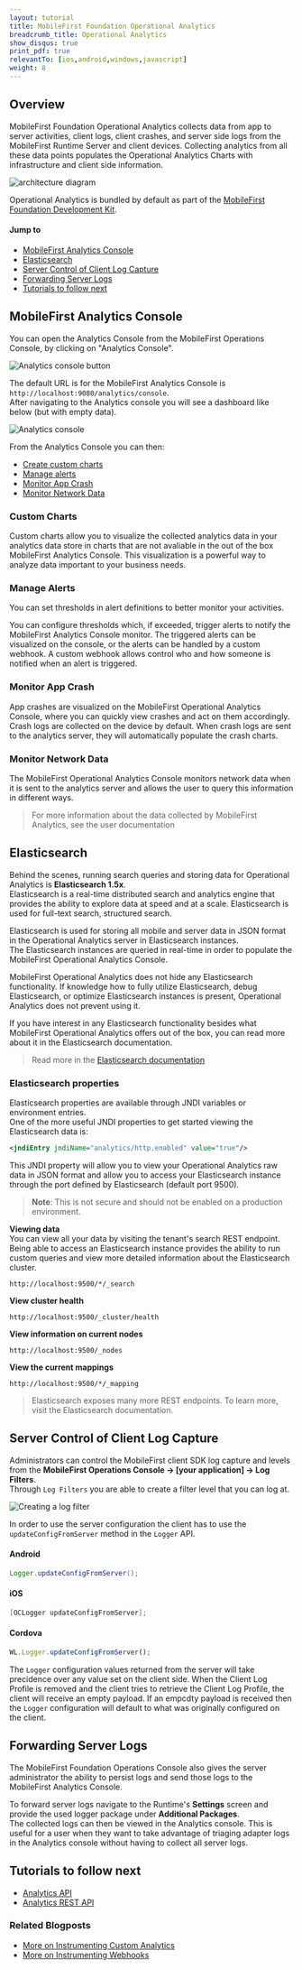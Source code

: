 ```yaml
---
layout: tutorial
title: MobileFirst Foundation Operational Analytics
breadcrumb_title: Operational Analytics
show_disqus: true
print_pdf: true
relevantTo: [ios,android,windows,javascript]
weight: 8
---
```

## Overview
MobileFirst Foundation Operational Analytics collects data from app to server activities, client logs, client crashes, and server side logs from the MobileFirst Runtime Server and client devices. Collecting analytics from all these data points populates the Operational Analytics Charts with infrastructure and client side information.

![architecture diagram](mfp_operational_analytics.jpg)

Operational Analytics is bundled by default as part of the [MobileFirst Foundation Development Kit](../setting-up-your-development-environment/mobilefirst-development-environment).  


#### Jump to

* [MobileFirst Analytics Console](#mobilefirst-analytics-console)
* [Elasticsearch](#elasticsearch)
* [Server Control of Client Log Capture](#server-control-of-client-log-capture)
* [Forwarding Server Logs](#forwarding-server-logs)
* [Tutorials to follow next](#tutorials-to-follow-next)

## MobileFirst Analytics Console
You can open the Analytics Console from the MobileFirst Operations Console, by clicking on "Analytics Console".

![Analytics console button](analytics-console-button.png)

The default URL is for the MobileFirst Analytics Console is `http://localhost:9080/analytics/console`.  
After navigating to the Analytics console you will see a dashboard like below (but with empty data).

![Analytics console](analytics-console.png)

From the Analytics Console you can then:

* [Create custom charts](#custom-charts)
* [Manage alerts](#manage-alerts)
* [Monitor App Crash](#monitor-app-crash)
* [Monitor Network Data](#monitor-network-data)

### Custom Charts
Custom charts allow you to visualize the collected analytics data in your analytics data store in charts that are not avaliable in the out of the box MobileFirst Analytics Console. This visualization is a powerful way to analyze data important to your business needs.

### Manage Alerts
You can set thresholds in alert definitions to better monitor your activities.

You can configure thresholds which, if exceeded, trigger alerts to notify the MobileFirst Analytics Console monitor. The triggered alerts can be visualized on the console, or the alerts can be handled by a custom webhook. A custom webhook allows control who and how someone is notified when an alert is triggered.

### Monitor App Crash
App crashes are visualized on the MobileFirst Operational Analytics Console, where you can quickly view crashes and act on them accordingly. Crash logs are collected on the device by default. When crash logs are sent to the analytics server, they will automatically populate the crash charts.

### Monitor Network Data
The MobileFirst Operational Analytics Console monitors network data when it is sent to the analytics server and allows the user to query this information in different ways.

> For more information about the data collected by MobileFirst Analytics, see the user documentation

## Elasticsearch
Behind the scenes, running search queries and storing data for Operational Analytics is **Elasticsearch 1.5x**.  
Elasticsearch is a real-time distributed search and analytics engine that provides the ability to explore data at speed and at a scale. Elasticsearch is used for full-text search, structured search.

Elasticsearch is used for storing all mobile and server data in JSON format in the Operational Analytics server in Elasticsearch instances.  
The Elasticsearch instances are queried in real-time in order to populate the MobileFirst Operational Analytics Console.

MobileFirst Operational Analytics does not hide any Elasticsearch functionality. If knowledge how to fully utilize Elasticsearch, debug Elasticsearch, or optimize Elasticsearch instances is present, Operational Analytics does not prevent using it.

If you have interest in any Elasticsearch functionality besides what MobileFirst Operational Analytics offers out of the box, you can read more about it in the Elasticsearch documentation.

> Read more in the [Elasticsearch documentation](https://www.elastic.co/guide/en/elasticsearch/reference/1.5/index.html)

### Elasticsearch properties
Elasticsearch properties are available through JNDI variables or environment entries.  
One of the more useful JNDI properties to get started viewing the Elasticsearch data is:

 ```xml
<jndiEntry jndiName="analytics/http.enabled" value="true"/>
 ```

 This JNDI property will allow you to view your Operational Analytics raw data in JSON format and allow you to access your Elasticsearch instance through the port defined by Elasticsearch (default port 9500).

> **Note**: This is not secure and should not be enabled on a production environment.

**Viewing data**  
You can view all your data by visiting the tenant's search REST endpoint.  
Being able to access an Elasticsearch instance provides the ability to run custom queries and view more detailed information about the Elasticsearch cluster.

```
http://localhost:9500/*/_search
```

**View cluster health**

```
http://localhost:9500/_cluster/health
```

**View information on current nodes**

```
http://localhost:9500/_nodes
```

**View the current mappings**

```
http://localhost:9500/*/_mapping
```

> Elasticsearch exposes many more REST endpoints. To learn more, visit the Elasticsearch documentation.

## Server Control of Client Log Capture
Administrators can control the MobileFirst client SDK log capture and levels from the **MobileFirst Operations Console → [your application] → Log Filters**.  
Through `Log Filters` you are able to create a filter level that you can log at.

<img class="gifplayer" alt="Creating a log filter" src="add-log-filter.png"/>

In order to use the server configuration the client has to use the `updateConfigFromServer` method in the `Logger` API.

#### Android

```java
Logger.updateConfigFromServer();
```

#### iOS

```objective-c
[OCLogger updateConfigFromServer];
```

#### Cordova

```javascript
WL.Logger.updateConfigFromServer();
```

The `Logger` configuration values returned from the server will take precidence over any value set on the client side. When the Client Log Profile is removed and the client tries to retrieve the Client Log Profile, the client will receive an empty payload. If an empcdty payload is received then the `Logger` configuration will default to what was originally configured on the client.

## Forwarding Server Logs
The MobileFirst Foundation Operations Console also gives the server administrator the ability to persist logs and send those logs to the MobileFirst Analytics Console. 

To forward server logs navigate to the Runtime's **Settings** screen and provide the used logger package under **Additional Packages**.  
The collected logs can then be viewed in the Analytics console. This is useful for a user when they want to take advantage of triaging adapter logs in the Analytics console without having to collect all server logs. 

## Tutorials to follow next

* [Analytics API](analytics-api)
* [Analytics REST API](analytics-rest-api)

### Related Blogposts
* [More on Instrumenting Custom Analytics]({{site.baseurl}}/blog/2016/01/22/howto-custom-in-app-behavior-analytics/)
* [More on Instrumenting Webhooks]({{site.baseurl}}/blog/2015/10/19/using-mfp-adapters-endpoint-analytics-alerts-webhooks/)
